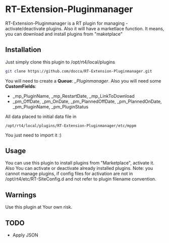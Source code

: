 # RT-Extension-Pluginmanager

RT-Extension-Pluginmanager is a RT plugin for managing - activate/deactivate plugins.
Also it will have a marketlace function. It means, you can download and install plugins from "maketplace"

## Installation

Just simply clone this plugin to /opt/rt4/local/plugins

```bash
git clone https://github.com/docca/RT-Extension-Pluginmanager.git
```

You will need to create a **Queue**: *_Pluginmanager*. Also you will need some **CustomFields**: 
* _mp_PluginName, _mp_RestartDate, _mp_LinkToDownload
* _pm_OffDate, _pm_OnDate, _pm_PlannedOffDate, _pm_PlannedOnDate, _pm_PluginName,  _pm_PluginStatus

All data placed to initial data file in 

```
/opt/rt4/local/plugins/RT-Extension-Pluginmanager/etc/mppm
```

You just need to import it :)

## Usage
You can use this plugin to install plugins from "Marketplace", activate it. Also You can activate or deactivate already installed plugins.
Note: you cannot manage plugins, if config files for activation are not in /opt/rt4/etc/RT-SiteConfig.d and not refer to plugin filename convention.

## Warnings
Use this plugin at Your own risk.

## TODO

* Apply JSON
